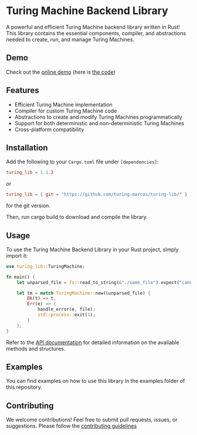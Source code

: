 # Turing Machine Backend Library

A powerful and efficient Turing Machine backend library written in Rust! This library contains the essential components, compiler, and abstractions needed to create, run, and manage Turing Machines.

## Demo

Check out the [online demo](https://turing.coldboard.net) (here is [the code](https://github.com/turing-marcos/turing-machine))

## Features

- Efficient Turing Machine implementation
- Compiler for custom Turing Machine code
- Abstractions to create and modify Turing Machines programmatically
- Support for both deterministic and non-deterministic Turing Machines
- Cross-platform compatibility

## Installation

Add the following to your `Cargo.toml` file under `[dependencies]`:

```toml
turing_lib = 1.1.3
```
or
```toml
turing_lib = { git = "https://github.com/turing-marcos/turing-lib/" }
```
for the git version.

Then, run cargo build to download and compile the library.

## Usage

To use the Turing Machine Backend Library in your Rust project, simply import it:
```Rust
use turing_lib::TuringMachine;

fn main() {
    let unparsed_file = fs::read_to_string(&"./some_file").expect("cannot read file");

    let tm = match TuringMachine::new(&unparsed_file) {
        Ok(t) => t,
        Err(e) => {
            handle_error(e, file);
            std::process::exit(1);
        }
    };
}
```

Refer to the [API documentation](https://docs.rs/turing-lib/latest/turing_lib/) for detailed information on the available methods and structures.

## Examples

You can find examples on how to use this library in the examples folder of this repository.

## Contributing

We welcome contributions! Feel free to submit pull requests, issues, or suggestions. Please follow the [contributing guidelines](https://github.com/turing-marcos/turing-lib/)